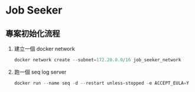 # Job Seeker

## 專案初始化流程

1. 建立一個 docker network

   ```ps1
   docker network create --subnet=172.20.0.0/16 job_seeker_network
   ```

2. 跑一個 seq log server

   ```ps1
   docker run --name seq -d --restart unless-stopped -e ACCEPT_EULA=Y --network job_seeker_network --ip 172.20.0.2 -p 5341:80 -v D:\docker\seq:/data datalust/seq:latest
   ```
